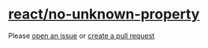 [react/no-unknown-property](https://github.com/yannickcr/eslint-plugin-react/tree/master/docs/rules/no-unknown-property.md)
===========================================================================================================================
Please [open an issue](https://github.com/professional-js/eslint-config/issues/new)
or [create a pull request](https://github.com/professional-js/eslint-config/edit/main/src/rules-configurations/react/no-unknown-property.md)
